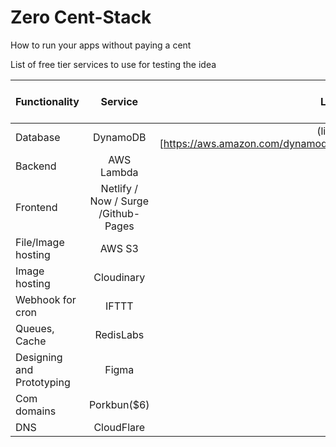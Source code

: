 # Zero Cent-Stack
How to run your apps without paying a cent 

List of free tier services to use for testing the idea 

| Functionality 	| Service 	| Link 	| Limit Free Tier 	|
|---------------------------	|:---------------------:	|-----:	|-----------------	|
| Database 	| DynamoDB 	| (link)[https://aws.amazon.com/dynamodb/] 	|   	|
| Backend 	| AWS Lambda 	|  	|  	|
| Frontend 	| Netlify / Now / Surge /Github-Pages 	|  	|  	|
| File/Image hosting 	| AWS S3 	|  	|  	|
| Image hosting 	| Cloudinary 	|  	|  	|
| Webhook for cron 	| IFTTT 	|  	|  	|
| Queues, Cache 	| RedisLabs 	|  	|  	|
| Designing and Prototyping 	| Figma 	|  	|  	|
| Com domains 	| Porkbun($6) 	|  	|  	|
| DNS 	| CloudFlare 	|  	|  	|
